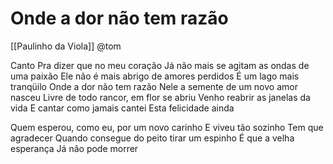 # Onde a dor não tem razão
[[Paulinho da Viola]] @tom

Canto
Pra dizer que no meu coração
Já não mais se agitam as ondas de uma paixão
Ele não é mais abrigo de amores perdidos
É um lago mais tranqüilo
Onde a dor não tem razão
Nele a semente de um novo amor nasceu
Livre de todo rancor, em flor se abriu
Venho reabrir as janelas da vida
E cantar como jamais cantei
Esta felicidade ainda

Quem esperou, como eu, por um novo carinho
E viveu tão sozinho
Tem que agradecer
Quando consegue do peito tirar um espinho
É que a velha esperança
Já não pode morrer